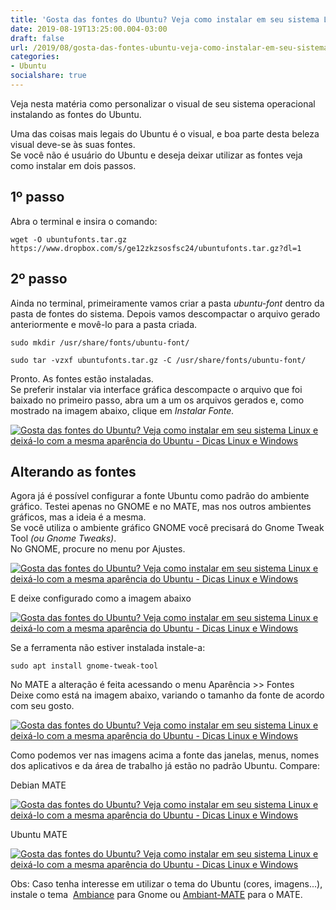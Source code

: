 ```yaml
---
title: 'Gosta das fontes do Ubuntu? Veja como instalar em seu sistema Linux e deixá-lo com a mesma aparência do Ubuntu'
date: 2019-08-19T13:25:00.004-03:00
draft: false
url: /2019/08/gosta-das-fontes-ubuntu-veja-como-instalar-em-seu-sistema-linux-e-deixa-lo-com-a-mesma-aparencia-do-ubuntu.html
categories:
- Ubuntu
socialshare: true
---
```


Veja nesta matéria como personalizar o visual de seu sistema operacional instalando as fontes do Ubuntu.

<!--more-->

Uma das coisas mais legais do Ubuntu é o visual, e boa parte desta beleza visual deve-se às suas fontes.  
Se você não é usuário do Ubuntu e deseja deixar utilizar as fontes veja como instalar em dois passos.  
  
## 1º passo
Abra o terminal e insira o comando:  
  

`wget -O ubuntufonts.tar.gz https://www.dropbox.com/s/ge12zkzsosfsc24/ubuntufonts.tar.gz?dl=1`

  
## 2º passo
Ainda no terminal, primeiramente vamos criar a pasta _ubuntu-font_ dentro da pasta de fontes do sistema. Depois vamos descompactar o arquivo gerado anteriormente e movê-lo para a pasta criada.  
  

`sudo mkdir /usr/share/fonts/ubuntu-font/`

`sudo tar -vzxf ubuntufonts.tar.gz -C /usr/share/fonts/ubuntu-font/`

  
Pronto. As fontes estão instaladas.  
Se preferir instalar via interface gráfica descompacte o arquivo que foi baixado no primeiro passo, abra um a um os arquivos gerados e, como mostrado na imagem abaixo, clique em _Instalar Fonte._  
  

[![Gosta das fontes do Ubuntu? Veja como instalar em seu sistema Linux e deixá-lo com a mesma aparência do Ubuntu  - Dicas Linux e Windows](https://4.bp.blogspot.com/-mMvBF4pcrvA/XVjeV2-AaRI/AAAAAAAAMJY/afJ_A3Kh9Eo1NycU9l6YgfuCjIt1nxLrwCLcBGAs/s640/Captura%2Bde%2Btela%2Bem%2B2019-08-18%2B02-09-58.png "Gosta das fontes do Ubuntu? Veja como instalar em seu sistema Linux e deixá-lo com a mesma aparência do Ubuntu  - Dicas Linux e Windows")](https://4.bp.blogspot.com/-mMvBF4pcrvA/XVjeV2-AaRI/AAAAAAAAMJY/afJ_A3Kh9Eo1NycU9l6YgfuCjIt1nxLrwCLcBGAs/s1600/Captura%2Bde%2Btela%2Bem%2B2019-08-18%2B02-09-58.png)

  

## Alterando as fontes

Agora já é possível configurar a fonte Ubuntu como padrão do ambiente gráfico. Testei apenas no GNOME e no MATE, mas nos outros ambientes gráficos, mas a ideia é a mesma.  
Se você utiliza o ambiente gráfico GNOME você precisará do Gnome Tweak Tool _(ou Gnome Tweaks)_.  
No GNOME, procure no menu por Ajustes.  
  

[![Gosta das fontes do Ubuntu? Veja como instalar em seu sistema Linux e deixá-lo com a mesma aparência do Ubuntu  - Dicas Linux e Windows](https://2.bp.blogspot.com/-51b9AxgXRkU/XVoPhwwpk0I/AAAAAAAAMJ4/JuOSeUS_op06VX0asPK874vr6z0_UBXhgCLcBGAs/s640/06.png "Gosta das fontes do Ubuntu? Veja como instalar em seu sistema Linux e deixá-lo com a mesma aparência do Ubuntu  - Dicas Linux e Windows")](https://2.bp.blogspot.com/-51b9AxgXRkU/XVoPhwwpk0I/AAAAAAAAMJ4/JuOSeUS_op06VX0asPK874vr6z0_UBXhgCLcBGAs/s1600/06.png)

  
E deixe configurado como a imagem abaixo  
  

[![Gosta das fontes do Ubuntu? Veja como instalar em seu sistema Linux e deixá-lo com a mesma aparência do Ubuntu  - Dicas Linux e Windows](https://2.bp.blogspot.com/-ZDyGxyVDlcw/XVoPh-WD3LI/AAAAAAAAMKA/5qgKuS-Ba0cn2aoGeXr199qQhZDZM72CwCLcBGAs/s640/05.png "Gosta das fontes do Ubuntu? Veja como instalar em seu sistema Linux e deixá-lo com a mesma aparência do Ubuntu  - Dicas Linux e Windows")](https://2.bp.blogspot.com/-ZDyGxyVDlcw/XVoPh-WD3LI/AAAAAAAAMKA/5qgKuS-Ba0cn2aoGeXr199qQhZDZM72CwCLcBGAs/s1600/05.png)

Se a ferramenta não estiver instalada instale-a:  
  
`sudo apt install gnome-tweak-tool`
  
No MATE a alteração é feita acessando o menu Aparência >> Fontes  
Deixe como está na imagem abaixo, variando o tamanho da fonte de acordo com seu gosto.  
  

[![Gosta das fontes do Ubuntu? Veja como instalar em seu sistema Linux e deixá-lo com a mesma aparência do Ubuntu  - Dicas Linux e Windows](https://2.bp.blogspot.com/-N_R8qon2IHY/XVjlwWcVCWI/AAAAAAAAMJo/k0H3_zISNyQv8BijjGGw78mMHe1ARi8IACLcBGAs/s640/03.png "Gosta das fontes do Ubuntu? Veja como instalar em seu sistema Linux e deixá-lo com a mesma aparência do Ubuntu  - Dicas Linux e Windows")](https://2.bp.blogspot.com/-N_R8qon2IHY/XVjlwWcVCWI/AAAAAAAAMJo/k0H3_zISNyQv8BijjGGw78mMHe1ARi8IACLcBGAs/s1600/03.png)

  
Como podemos ver nas imagens acima a fonte das janelas, menus, nomes dos aplicativos e da área de trabalho já estão no padrão Ubuntu. Compare:

  
Debian MATE  

[![Gosta das fontes do Ubuntu? Veja como instalar em seu sistema Linux e deixá-lo com a mesma aparência do Ubuntu  - Dicas Linux e Windows](https://1.bp.blogspot.com/-bY6AuceQwnQ/XVjluKfK5lI/AAAAAAAAMJk/lygI1Rbfl7UuQ86Z24uoaKlOwg7h8dhKwCLcBGAs/s640/02.png "Gosta das fontes do Ubuntu? Veja como instalar em seu sistema Linux e deixá-lo com a mesma aparência do Ubuntu  - Dicas Linux e Windows")](https://1.bp.blogspot.com/-bY6AuceQwnQ/XVjluKfK5lI/AAAAAAAAMJk/lygI1Rbfl7UuQ86Z24uoaKlOwg7h8dhKwCLcBGAs/s1600/02.png)

  
Ubuntu MATE  

[![Gosta das fontes do Ubuntu? Veja como instalar em seu sistema Linux e deixá-lo com a mesma aparência do Ubuntu  - Dicas Linux e Windows](https://1.bp.blogspot.com/-IbntIqvl2n4/XVrHGBP40rI/AAAAAAAAMKg/bOAj4aiwq5k7xy8pIgIb24ufwbchdUwIwCLcBGAs/s640/004.png "Gosta das fontes do Ubuntu? Veja como instalar em seu sistema Linux e deixá-lo com a mesma aparência do Ubuntu  - Dicas Linux e Windows")](https://1.bp.blogspot.com/-IbntIqvl2n4/XVrHGBP40rI/AAAAAAAAMKg/bOAj4aiwq5k7xy8pIgIb24ufwbchdUwIwCLcBGAs/s1600/004.png)

  
Obs: Caso tenha interesse em utilizar o tema do Ubuntu (cores, imagens...), instale o tema  [Ambiance](https://www.dropbox.com/s/6qvzt7ufz7somr1/ubuntu-theme.tar.gz?dl=1) para Gnome ou [Ambiant-MATE](https://www.dropbox.com/s/q056kwyr3a5soln/ambiant-mate-orange.tar.gz?dl=1) para o MATE.
